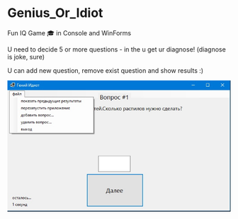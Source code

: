 # Genius_Or_Idiot
Fun IQ Game 🎓 in Console and WinForms 

U need to decide 5 or more questions - in the u get ur diagnose! (diagnose is joke, sure)

U can add new question, remove exist question and show results :)

![Image alt](https://github.com/VityaAnimato/Genius_Or_Idiot/blob/main/screenshot.jpg)
